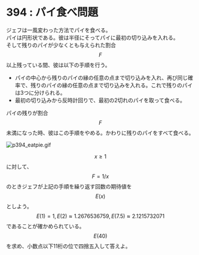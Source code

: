 # 394 : パイ食べ問題

ジェフは一風変わった方法でパイを食べる。  
パイは円形状である。彼は半径にそってパイに最初の切り込みを入れる。  
そして残りのパイが少なくとも与えられた割合$$F$$以上残っている間、彼は以下の手順を行う。

* パイの中心から残りのパイの縁の任意の点まで切り込みを入れ、再び同じ確率で、残りのパイの縁の任意の点まで切り込みを入れる。これで残りのパイは3つに分けられる。
* 最初の切り込みから反時計回りで、最初の2切れのパイを取って食べる。

パイの残りが割合$$F$$未満になった時、彼はこの手順をやめる。かわりに残りのパイをすべて食べる。

![p394\_eatpie.gif](https://projecteuler.net/project/images/p394_eatpie.gif)

$$x \geq 1$$に対して、$$F = 1/x$$のときジェフが上記の手順を繰り返す回数の期待値を$$E(x)$$としよう。  
$$E(1) = 1, E(2) \approx 1.2676536759, E(7.5) \approx 2.1215732071$$であることが確かめられている。  
$$E(40)$$を求め、小数点以下11桁の位で四捨五入して答えよ。

